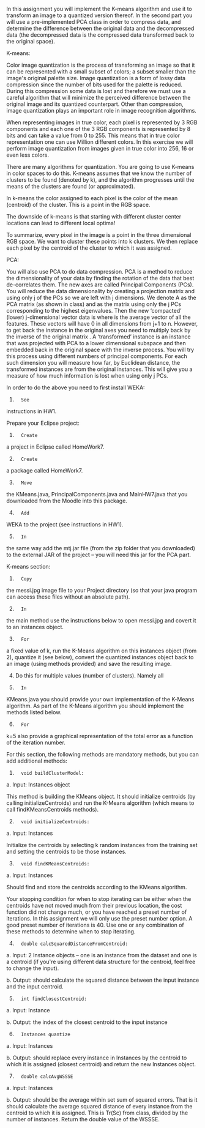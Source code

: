 In this assignment you will
implement the K-means algorithm and use it to transform an image to a quantized
version thereof. In the second part you will use a pre-implemented PCA class in
order to compress data, and determine the difference between the original data
and the decompressed data (the decompressed data is the compressed data
transformed back to the original space).



K-means:



Color image quantization is
the process of transforming an image so that it can be represented with a small
subset of colors; a subset smaller than the image's original palette size.
Image quantization is a form of lossy data compression since the number of bits
used for the palette is reduced. During this compression some data is lost and
therefore we must use a careful algorithm that will minimize the perceived
difference between the original image and its quantized counterpart. Other than
compression, image quantization plays an important role in image recognition
algorithms.



When representing images in
true color, each pixel is represented by 3 RGB components and each one of the 3
RGB components is represented by 8 bits and can take a value from 0 to 255.
This means that in true color representation one can use  Million different colors. In this exercise we
will perform image quantization from images given in true color into 256, 16 or
even less colors.



There are many algorithms for
quantization. You are going to use K-means in color spaces to do this. K-means
assumes that we know the number of clusters to be found (denoted by k), and the
algorithm progresses until the means of the clusters are found (or
approximated). 



In k-means the color assigned
to each pixel is the color of the mean (centroid) of the cluster. This is a
point in the RGB space.



The downside of k-means is
that starting with different cluster center locations can lead to different
local optima! 



To summarize, every pixel in
the image is a point in the three dimensional RGB space. We want to cluster
these points into k clusters. We then replace each pixel by the centroid of the
cluster to which it was assigned.



PCA:



You will also use PCA to do
data compression. PCA is a method to reduce the dimensionality of your data by
finding the rotation of the data that best de-correlates them. The new axes are
called Principal Components (PCs). You will reduce the data dimensionality by
creating a projection matrix and using only j of the PCs so we are left
with j dimensions. We denote A as the PCA matrix (as shown in class) and
 as the matrix using only the j PCs
corresponding to the highest eigenvalues. Then the new ‘compacted’ (lower)
j-dimensional vector data is  where is the average vector of all the
features. These vectors will have 0 in all dimensions from j+1 to n. However,
to get back the instance in the original axes you need to multiply back by the
inverse of the original matrix . A ‘transformed’ instance is
an instance that was projected with PCA to a lower dimensional subspace and
then embedded back in the original space with the inverse process. You will try
this process using different numbers of principal components. For each such
dimension you will measure how far, by Euclidean distance, the transformed
instances are from the original instances. This will give you a measure of how
much information is lost when using only j PCs.



In
order to do the above you need to first install WEKA:



1.       See
instructions in HW1.



Prepare
your Eclipse project:



1.       Create
a project in Eclipse called HomeWork7.



2.       Create
a package called HomeWork7.



3.       Move
the KMeans.java, PrincipalComponents.java and MainHW7.java that you downloaded
from the Moodle into this package.



4.       Add
WEKA to the project (see instructions in HW1).



5.       In
the same way add the mtj.jar file (from the zip folder that you downloaded) to
the external JAR of the project – you will need this jar for the PCA part.



K-means
section:



1.       Copy
the messi.jpg image file to your Project directory (so that your java program
can access these files without an absolute path).



2.       In
the main method use the instructions below to open messi.jpg and covert it to
an instances object. 



3.       For
a fixed value of k, run the K-Means algorithm on this instances object (from 2),
quantize it (see below), convert the quantized instances object back to an
image (using methods provided) and save the resulting image.



4.    Do
this for multiple  values (number of clusters). Namely all                                                        



5.       In
KMeans.java you should provide your own implementation of the K-Means
algorithm. As part of the K-Means algorithm you should implement the methods listed
below.



6.       For
k=5 also provide a graphical representation of the total error as a function of
the iteration number.



For
this section, the following methods are mandatory methods, but you can
add additional methods:



1.       void buildClusterModel:



a.       Input:
Instances object



This method is building the KMeans object. It
should initialize centroids (by calling initializeCentroids) and run the
K-Means algorithm (which means to call findKMeansCentroids methods). 



2.       void initializeCentroids:



a.       Input:
Instances



Initialize the centroids by selecting k random
instances from the training set and setting the centroids to be those
instances.



3.       void findKMeansCentroids:



a.       Input:
Instances



Should find and store the centroids according
to the KMeans algorithm.



Your stopping condition for when to stop
iterating can be either when the centroids have not moved much from their
previous location, the cost function did not change much, or you have reached a
preset number of iterations. In this assignment we will only use the preset
number option. A good preset number of iterations is 40. Use one or any
combination of these methods to determine when to stop iterating. 



4.       double calcSquaredDistanceFromCentroid:



a.       Input:
2 Instance objects – one is an instance from the dataset and one is a centroid
(if you're using different data structure for the centroid, feel free to change
the input).



b.      Output:
should calculate the squared distance between the input instance and the input
centroid.



5.       int findClosestCentroid:



a.       Input:
Instance



b.      Output:
the index of the closest centroid to the input instance



6.       Instances quantize



a.       Input:
Instances



b.      Output:
should replace every instance in Instances by the centroid to which it is assigned
(closest centroid) and return the new Instances object.



7.       double calcAvgWSSSE



a.       Input:
Instances



b.      Output:
should be the average within set sum of squared errors. That is it should
calculate the average squared distance of every instance from the centroid to
which it is assigned. This is Tr(Sc) from class, divided by the number of
instances. Return the double value of the WSSSE.
